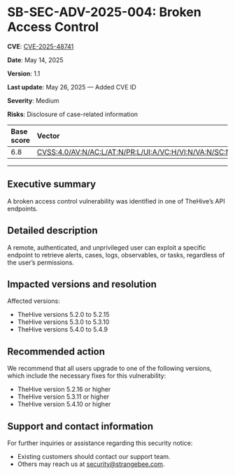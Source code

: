 # SB-SEC-ADV-2025-004: Broken Access Control

**CVE**: [CVE-2025-48741](https://nvd.nist.gov/vuln/detail/CVE-2025-48741)

**Date**: May 14, 2025

**Version**: 1.1

**Last update**: May 26, 2025 — Added CVE ID

**Severity**: Medium

**Risks**: Disclosure of case-related information

| Base score  | Vector          |
| :--------------- |:---------------|
| 6.8  | [CVSS:4.0/AV:N/AC:L/AT:N/PR:L/UI:A/VC:H/VI:N/VA:N/SC:N/SI:N/SA:N](https://www.first.org/cvss/calculator/4-0#CVSS:4.0/AV:N/AC:L/AT:N/PR:L/UI:A/VC:H/VI:N/VA:N/SC:N/SI:N/SA:N) |

---

## Executive summary

A broken access control vulnerability was identified in one of TheHive’s API endpoints.

## Detailed description

A remote, authenticated, and unprivileged user can exploit a specific endpoint to retrieve alerts, cases, logs, observables, or tasks, regardless of the user’s permissions.

## Impacted versions and resolution

Affected versions:

* TheHive versions 5.2.0 to 5.2.15
* TheHive versions 5.3.0 to 5.3.10
* TheHive versions 5.4.0 to 5.4.9

## Recommended action

We recommend that all users upgrade to one of the following versions, which include the necessary fixes for this vulnerability:

* TheHive version 5.2.16 or higher
* TheHive version 5.3.11 or higher
* TheHive version 5.4.10 or higher

## Support and contact information

For further inquiries or assistance regarding this security notice:

* Existing customers should contact our support team.
* Others may reach us at security@strangebee.com.